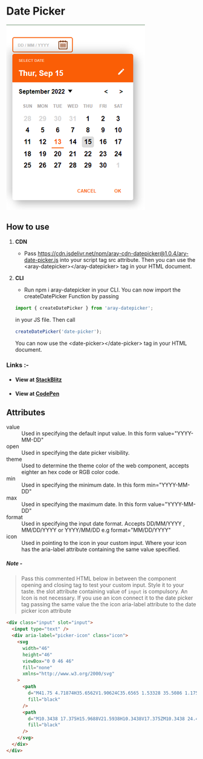 # Date Picker

![This is an image](/src/images/Date-picker.png)

## How to use

1. **CDN**

   - Pass https://cdn.jsdelivr.net/npm/aray-cdn-datepicker@1.0.4/ary-date-picker.js into your script tag src attribute. Then you can use the &lt;aray-datepicker&gt;&lt;/aray-datepicker> tag in your HTML document.

2. **CLI**

   - Run npm i aray-datepicker in your CLI. You can now import the createDatePicker Function by passing

   ```js
   import { createDatePicker } from 'aray-datepicker';
   ```

   in your JS file. Then call

   ```js
   createDatePicker('date-picker');
   ```

   You can now use the &lt;date-picker>&lt;/date-picker> tag in your HTML document.

### Links :-

- #### View at [StackBlitz](https://stackblitz.com/edit/js-vksjbe?file=index.html,style.css)
- #### View at [CodePen](https://codepen.io/raheemscorp/details/OJZXRWR)

## Attributes

<dl>
  <dt>value</dt>
  <dd>
    Used in specifying the default input value. In this form
    value="YYYY-MM-DD"
  </dd>
  <dt>open</dt>
  <dd>Used in specifying the date picker visibility.</dd>
  <dt>theme</dt>
  <dd>
    Used to determine the theme color of the web component, accepts
    eighter an hex code or RGB color code.
  </dd>
  <dt>min</dt>
  <dd>
    Used in specifying the minimum date. In this form min="YYYY-MM-DD"
  </dd>
  <dt>max</dt>
  <dd>
    Used in specifying the maximum date. In this form value="YYYY-MM-DD"
  </dd>
  <dt>format</dt>
  <dd>
    Used in specifying the input date format. Accepts DD/MM/YYYY ,
    MM/DD/YYYY or YYYY/MM/DD e.g format="MM/DD/YYYY"
  </dd>
  <dt>icon</dt>
  <dd>
    Used in pointing to the icon in your custom input. Where your icon has
    the aria-label attribute containing the same value specified.
  </dd>
</dl>

##### Note -

> Pass this commented HTML below in between the component opening and closing tag to test your custom input. Style it to your taste. the slot attribute containing value of `input` is compulsory. An Icon is not necessary. If you use an icon connect it to the date picker tag passing the same value the the icon aria-label attribute to the date picker icon attribute

```html
<div class="input" slot="input">
  <input type="text" />
  <div aria-label="picker-icon" class="icon">
    <svg
      width="46"
      height="46"
      viewBox="0 0 46 46"
      fill="none"
      xmlns="http://www.w3.org/2000/svg"
    >
      <path
        d="M41.75 4.71874H35.6562V1.90624C35.6565 1.53328 35.5086 1.1755 35.245 0.911598C34.9815 0.647699 34.6239 0.499303 34.2509 0.499054C33.878 0.498806 33.5202 0.646725 33.2563 0.910272C32.9924 1.17382 32.844 1.53141 32.8438 1.90437V4.71874H24.4062V1.90624C24.4064 1.72157 24.3701 1.53868 24.2996 1.36802C24.229 1.19736 24.1255 1.04227 23.995 0.911598C23.8645 0.780929 23.7096 0.677242 23.539 0.606457C23.3684 0.535673 23.1856 0.499177 23.0009 0.499054C22.628 0.498806 22.2702 0.646725 22.0063 0.910272C21.7424 1.17382 21.594 1.53141 21.5938 1.90437V4.71874H13.1562V1.90624C13.1564 1.72157 13.1201 1.53868 13.0496 1.36802C12.979 1.19736 12.8755 1.04227 12.745 0.911598C12.6145 0.780929 12.4596 0.677242 12.289 0.606457C12.1184 0.535673 11.9356 0.499177 11.7509 0.499054C11.378 0.498806 11.0202 0.646725 10.7563 0.910272C10.4924 1.17382 10.344 1.53141 10.3438 1.90437V4.71874H4.25C3.25576 4.71874 2.30222 5.11357 1.59901 5.81643C0.895805 6.51928 0.500497 7.47263 0.5 8.46687V41.7481C0.5 42.7427 0.895088 43.6965 1.59835 44.3998C2.30161 45.103 3.25544 45.4981 4.25 45.4981H41.75C42.7446 45.4981 43.6984 45.103 44.4016 44.3998C45.1049 43.6965 45.5 42.7427 45.5 41.7481V8.46687C45.4995 7.47263 45.1042 6.51928 44.401 5.81643C43.6978 5.11357 42.7442 4.71874 41.75 4.71874ZM42.6875 41.75C42.6875 41.9983 42.589 42.2365 42.4136 42.4122C42.2382 42.588 42.0002 42.687 41.7519 42.6875H4.25C4.00136 42.6875 3.7629 42.5887 3.58709 42.4129C3.41127 42.2371 3.3125 41.9986 3.3125 41.75V8.46874C3.313 8.22043 3.41199 7.98245 3.58775 7.80704C3.76351 7.63163 4.00168 7.53312 4.25 7.53312H10.3438V10.3456C10.3435 10.7186 10.4914 11.0764 10.755 11.3403C11.0185 11.6042 11.3761 11.7526 11.7491 11.7528C12.122 11.7531 12.4798 11.6051 12.7437 11.3416C13.0076 11.078 13.156 10.7205 13.1562 10.3475V7.53312H21.5938V10.3456C21.5935 10.7186 21.7414 11.0764 22.005 11.3403C22.2685 11.6042 22.6261 11.7526 22.9991 11.7528C23.372 11.7531 23.7298 11.6051 23.9937 11.3416C24.2576 11.078 24.406 10.7205 24.4062 10.3475V7.53312H32.8438V10.3456C32.8435 10.7186 32.9914 11.0764 33.255 11.3403C33.5185 11.6042 33.8761 11.7526 34.2491 11.7528C34.622 11.7531 34.9798 11.6051 35.2437 11.3416C35.5076 11.078 35.656 10.7205 35.6562 10.3475V7.53312H41.75C41.998 7.53361 42.2357 7.63235 42.411 7.8077C42.5864 7.98306 42.6851 8.22075 42.6856 8.46874L42.6875 41.75Z"
        fill="black"
      />
      <path
        d="M10.3438 17.375H15.9688V21.5938H10.3438V17.375ZM10.3438 24.4062H15.9688V28.625H10.3438V24.4062ZM10.3438 31.4375H15.9688V35.6562H10.3438V31.4375ZM20.1875 31.4375H25.8125V35.6562H20.1875V31.4375ZM20.1875 24.4062H25.8125V28.625H20.1875V24.4062ZM20.1875 17.375H25.8125V21.5938H20.1875V17.375ZM30.0312 31.4375H35.6562V35.6562H30.0312V31.4375ZM30.0312 24.4062H35.6562V28.625H30.0312V24.4062ZM30.0312 17.375H35.6562V21.5938H30.0312V17.375Z"
        fill="black"
      />
    </svg>
  </div>
</div>
```
